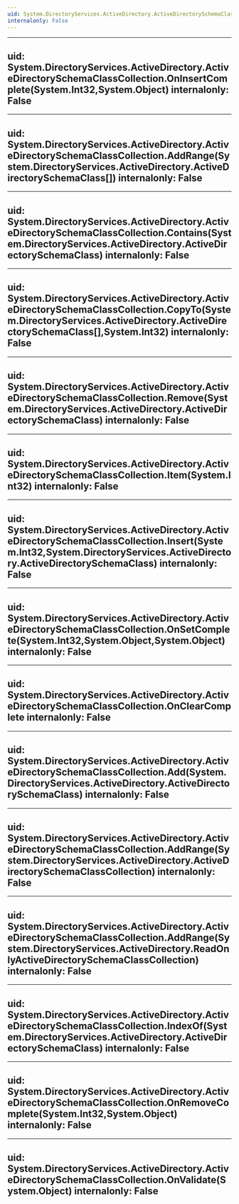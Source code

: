 ```yaml
---
uid: System.DirectoryServices.ActiveDirectory.ActiveDirectorySchemaClassCollection
internalonly: False
---
```


---
uid: System.DirectoryServices.ActiveDirectory.ActiveDirectorySchemaClassCollection.OnInsertComplete(System.Int32,System.Object)
internalonly: False
---

---
uid: System.DirectoryServices.ActiveDirectory.ActiveDirectorySchemaClassCollection.AddRange(System.DirectoryServices.ActiveDirectory.ActiveDirectorySchemaClass[])
internalonly: False
---

---
uid: System.DirectoryServices.ActiveDirectory.ActiveDirectorySchemaClassCollection.Contains(System.DirectoryServices.ActiveDirectory.ActiveDirectorySchemaClass)
internalonly: False
---

---
uid: System.DirectoryServices.ActiveDirectory.ActiveDirectorySchemaClassCollection.CopyTo(System.DirectoryServices.ActiveDirectory.ActiveDirectorySchemaClass[],System.Int32)
internalonly: False
---

---
uid: System.DirectoryServices.ActiveDirectory.ActiveDirectorySchemaClassCollection.Remove(System.DirectoryServices.ActiveDirectory.ActiveDirectorySchemaClass)
internalonly: False
---

---
uid: System.DirectoryServices.ActiveDirectory.ActiveDirectorySchemaClassCollection.Item(System.Int32)
internalonly: False
---

---
uid: System.DirectoryServices.ActiveDirectory.ActiveDirectorySchemaClassCollection.Insert(System.Int32,System.DirectoryServices.ActiveDirectory.ActiveDirectorySchemaClass)
internalonly: False
---

---
uid: System.DirectoryServices.ActiveDirectory.ActiveDirectorySchemaClassCollection.OnSetComplete(System.Int32,System.Object,System.Object)
internalonly: False
---

---
uid: System.DirectoryServices.ActiveDirectory.ActiveDirectorySchemaClassCollection.OnClearComplete
internalonly: False
---

---
uid: System.DirectoryServices.ActiveDirectory.ActiveDirectorySchemaClassCollection.Add(System.DirectoryServices.ActiveDirectory.ActiveDirectorySchemaClass)
internalonly: False
---

---
uid: System.DirectoryServices.ActiveDirectory.ActiveDirectorySchemaClassCollection.AddRange(System.DirectoryServices.ActiveDirectory.ActiveDirectorySchemaClassCollection)
internalonly: False
---

---
uid: System.DirectoryServices.ActiveDirectory.ActiveDirectorySchemaClassCollection.AddRange(System.DirectoryServices.ActiveDirectory.ReadOnlyActiveDirectorySchemaClassCollection)
internalonly: False
---

---
uid: System.DirectoryServices.ActiveDirectory.ActiveDirectorySchemaClassCollection.IndexOf(System.DirectoryServices.ActiveDirectory.ActiveDirectorySchemaClass)
internalonly: False
---

---
uid: System.DirectoryServices.ActiveDirectory.ActiveDirectorySchemaClassCollection.OnRemoveComplete(System.Int32,System.Object)
internalonly: False
---

---
uid: System.DirectoryServices.ActiveDirectory.ActiveDirectorySchemaClassCollection.OnValidate(System.Object)
internalonly: False
---
